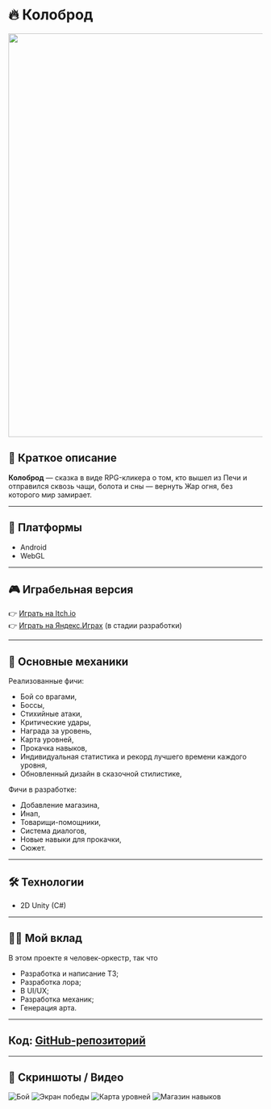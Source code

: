 # 🔥 Колоброд

<div align="center"><img src="https://github.com/user-attachments/assets/07eed290-e522-4291-a96f-a929130b5280" width="800" /></div>


## 📌 Краткое описание
**Колоброд** — сказка в виде RPG-кликера о том, кто вышел из Печи и отправился сквозь чащи, болота и сны — вернуть Жар огня, без которого мир замирает.

---

## 🚀 Платформы
- Android 
- WebGL

---

## 🎮 Играбельная версия
👉 [Играть на Itch.io](https://dawr.itch.io/kolobrod)  
👉 [Играть на Яндекс.Играх](https://yandex.com/games/app/430135?draft=true&lang=ru) (в стадии разработки)

---

## 🧠 Основные механики
Реализованные фичи:
- Бой со врагами,
- Боссы,
- Стихийные атаки,
- Критические удары,
- Награда за уровень,
- Карта уровней,
- Прокачка навыков,
- Индивидуальная статистика и рекорд лучшего времени каждого уровня,
- Обновленный дизайн в сказочной стилистике,

Фичи в разработке:
- Добавление магазина,
- Инап,
- Товарищи-помощники,
- Система диалогов,
- Новые навыки для прокачки,
- Сюжет.

---

## 🛠 Технологии
- 2D Unity (C#)

---

## 👩‍💻 Мой вклад
В этом проекте я человек-оркестр, так что
- Разработка и написание ТЗ;
- Разработка лора;
- В UI/UX;
- Разработка механик;
- Генерация арта.

---

## Код: [GitHub-репозиторий](https://github.com/DragSver/ClickerBattler)  

---

## 📸 Скриншоты / Видео
![Бой](https://github.com/user-attachments/assets/099e3a42-9a30-4892-9df6-66379f71e9c5)
![Экран победы](https://github.com/user-attachments/assets/d27abf8c-03c0-41f4-bb90-79ebf3e8c0d9)
![Карта уровней](https://github.com/user-attachments/assets/cde8c9b0-bc96-48a1-9581-e27ddc31046f)
![Магазин навыков](https://github.com/user-attachments/assets/28c2340d-9a0a-41dd-93b0-5e315eafe7c1)
